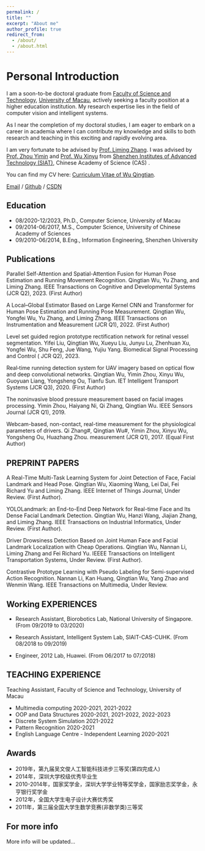 ```yaml
---
permalink: /
title: ""
excerpt: "About me"
author_profile: true
redirect_from: 
  - /about/
  - /about.html
---
```



Personal Introduction
======
I am a soon-to-be doctoral graduate from [Faculty of Science and Technology](https://www.fst.um.edu.mo/), [University of Macau](https://www.um.edu.mo/), actively seeking a faculty position at a higher education institution. My research expertise lies in the field of computer vision and intelligent systems. 

As I near the completion of my doctoral studies, I am eager to embark on a career in academia where I can contribute my knowledge and skills to both research and teaching in this exciting and rapidly evolving area.

I am very fortunate to be advised by [Prof. Liming Zhang](https://www.fst.um.edu.mo/people/lmzhang/). I was advised by [Prof. Zhou Yimin](https://people.ucas.ac.cn/~zym) and [Prof. Wu Xinyu](https://people.ucas.ac.cn/~wuxinyu)  from [Shenzhen Institutes of Advanced Technology (SIAT)](https://www.siat.ac.cn/), Chinese Academy of Science (CAS) .

You can find my CV here: [Curriculum Vitae of Wu Qingtian](../assets/CV.pdf).

[Email](mailto:qt.wu@outlook.com) / [Github](https://github.com/qingtianwu) / [CSDN](https://blog.csdn.net/wqthaha?type=blog)


Education
------
* 08/2020-12/2023, Ph.D., Computer Science, University of Macau
* 09/2014-06/2017, M.S., Computer Science, University of Chinese Academy of Sciences
* 09/2010-06/2014, B.Eng., Information Engineering, Shenzhen University

Publications
------
Parallel Self-Attention and Spatial-Attention Fusion for Human Pose Estimation and Running Movement Recognition.
Qingtian Wu, Yu Zhang, and Liming Zhang. IEEE Transactions on Cognitive and Developmental Systems (JCR Q2), 2023. (First Author)

A Local–Global Estimator Based on Large Kernel CNN and Transformer for Human Pose Estimation and Running Pose Measurement.
Qingtian Wu, Yongfei Wu, Yu Zhang, and Liming Zhang. IEEE Transactions on Instrumentation and Measurement (JCR Q1), 2022. (First Author) 

Level set guided region prototype rectification network for retinal vessel segmentation.
Yifei Liu, Qingtian Wu, Xueyu Liu, Junyu Lu, Zhenhuan Xu, Yongfei Wu, Shu Feng, Jue Wang, Yujiu Yang. Biomedical Signal Processing and Control ( JCR Q2), 2023. 

Real‐time running detection system for UAV imagery based on optical flow and deep convolutional networks.
Qingtian Wu, Yimin Zhou, Xinyu Wu, Guoyuan Liang, Yongsheng Ou, Tianfu Sun. IET Intelligent Transport Systems (JCR Q3), 2020. (First Author) 

The noninvasive blood pressure measurement based on facial images processing.
Yimin Zhou, Haiyang Ni, Qi Zhang, Qingtian Wu. IEEE Sensors Journal (JCR Q1), 2019. 

Webcam-based, non-contact, real-time measurement for the physiological parameters of drivers.
Qi Zhang#, Qingtian Wu#, Yimin Zhou, Xinyu Wu, Yongsheng Ou, Huazhang Zhou. measurement (JCR Q1), 2017. (Equal First Author)

PREPRINT PAPERS
------

A Real-Time Multi-Task Learning System for Joint Detection of Face, Facial Landmark and Head Pose. 
Qingtian Wu, Xiaoming Wang, Lei Dai, Fei Richard Yu and Liming Zhang. IEEE Internet of Things Journal, Under Review. (First Author).

YOLOLandmark: an End-to-End Deep Network for Real-time Face and Its Dense Facial Landmark Detection. 
Qingtian Wu, Hanzi Wang, Jiajian Zhang, and Liming Zhang. IEEE Transactions on Industrial Informatics, Under Review. (First Author).

Driver Drowsiness Detection Based on Joint Human Face and Facial Landmark Localization with Cheap Operations.
Qingtian Wu, Nannan Li, Liming Zhang and Fei Richard Yu. IEEEE Transactions on Intelligent Transportation Systems, Under Review. (First Author).

Contrastive Prototype Learning with Pseudo Labeling for Semi-supervised Action Recognition.
Nannan Li, Kan Huang, Qingtian Wu, Yang Zhao and Wenmin Wang. IEEE Transactions on Multimedia, Under Review.


Working EXPERIENCES
------
* Research Assistant, Biorobotics Lab, National University of Singapore. (From 09/2019 to 03/2020)
<!-- Developing visual interaction system of tracking moving targets and engaging with users. -->
* Research Assistant, Intelligent System Lab, SIAIT-CAS-CUHK. (From 08/2018 to 09/2019)
<!-- Researching on UAV-based visual target detection and life searching in rescue and monitoring. -->
* Engineer, 2012 Lab, Huawei. (From 06/2017 to 07/2018)

<!-- Software development, and NLP algorithm research -->

TEACHING EXPERIENCE
------
Teaching Assistant, Faculty of Science and Technology, University of Macau
* Multimedia computing 2020-2021, 2021-2022
* OOP and Data Structures 2020-2021, 2021-2022, 2022-2023
* Discrete System Simulation 2021-2022
* Pattern Recognition 2020-2021
* English Language Centre - Independent Learning 2020-2021
  
Awards
------
* 2019年，第九届吴文俊人工智能科技进步三等奖(第四完成人)
* 2014年，深圳大学校级优秀毕业生
* 2010-2014年，国家奖学金，深圳大学学业特等奖学金，国家励志奖学金，永亨银行奖学金
* 2012年，全国大学生电子设计大赛优秀奖
* 2011年，第三届全国大学生数学竞赛(非数学类)三等奖

For more info
------
More info will be updated...
